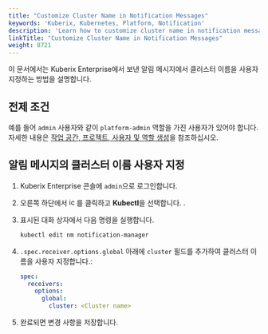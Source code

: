 ```yaml
---
title: "Customize Cluster Name in Notification Messages"
keywords: 'Kuberix, Kubernetes, Platform, Notification'
description: 'Learn how to customize cluster name in notification messages sent by Kuberix Enterprise.'
linkTitle: "Customize Cluster Name in Notification Messages"
weight: 8721
---
```


이 문서에서는 Kuberix Enterprise에서 보낸 알림 메시지에서 클러스터 이름을 사용자 지정하는 방법을 설명합니다.

## 전제 조건

예를 들어 `admin` 사용자와 같이 `platform-admin` 역할을 가진 사용자가 있어야 합니다. 자세한 내용은 [작업 공간, 프로젝트, 사용자 및 역할 생성](../../../../quick-start/create-workspace-and-project/)을 참조하십시오.

## 알림 메시지의 클러스터 이름 사용자 지정

1. Kuberix Enterprise 콘솔에 `admin`으로 로그인합니다.

2. 오른쪽 하단에서 <img src="/images/docs/v3.3/common-icons/hammer.png" width="15" alt="icon" />를 클릭하고 **Kubectl**을 선택합니다. .

3. 표시된 대화 상자에서 다음 명령을 실행합니다.

   ```bash
   kubectl edit nm notification-manager
   ```

4. `.spec.receiver.options.global` 아래에 `cluster` 필드를 추가하여 클러스터 이름을 사용자 지정합니다.:

   ```yaml
   spec:
     receivers:
       options:
         global:
           cluster: <Cluster name>
   ```
   
5. 완료되면 변경 사항을 저장합니다.



